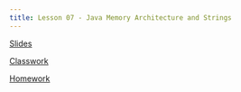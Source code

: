```yaml
---
title: Lesson 07 - Java Memory Architecture and Strings
---
```


[Slides](https://github.com/novillo-cs/apcsa_material/blob/main/lessons/07_strings.pdf)

[Classwork](https://novillo-cs.github.io/apcsa/classwork/06_cw_strings/)

[Homework](https://novillo-cs.github.io/apcsa/homework/08_hw_strings/)
